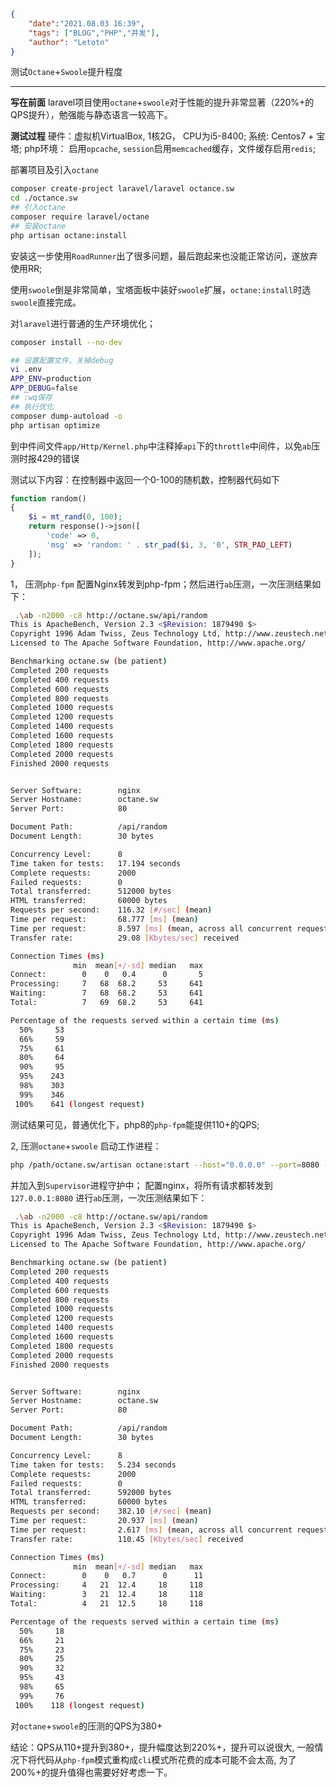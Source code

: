 ```json
{
    "date":"2021.08.03 16:39",
    "tags": ["BLOG","PHP","并发"],
    "author": "Letotn"
}
```


测试`Octane`+`Swoole`提升程度

---

**写在前面**
laravel项目使用`octane`+`swoole`对于性能的提升非常显著（220%+的QPS提升），勉强能与静态语言一较高下。

**测试过程**
硬件：虚拟机VirtualBox, 1核2G， CPU为i5-8400;
系统: Centos7 + 宝塔;
php环境： 启用`opcache`,  `session`启用`memcached`缓存，文件缓存启用`redis`;

部署项目及引入`octane`
```bash
composer create-project laravel/laravel octance.sw
cd ./octance.sw
## 引入octane
composer require laravel/octane
## 安装octane
php artisan octane:install
```
安装这一步使用`RoadRunner`出了很多问题，最后跑起来也没能正常访问，遂放弃使用RR; 

使用`swoole`倒是非常简单，宝塔面板中装好`swoole`扩展，`octane:install`时选`swoole`直接完成。

对`laravel`进行普通的生产环境优化；
```bash
composer install --no-dev

## 设置配置文件，关掉debug
vi .env
APP_ENV=production
APP_DEBUG=false
## :wq保存
## 执行优化
composer dump-autoload -o
php artisan optimize
```

到中件间文件`app/Http/Kernel.php`中注释掉`api`下的`throttle`中间件，以免`ab`压测时报429的错误

测试以下内容：在控制器中返回一个0-100的随机数，控制器代码如下
```php
function random()
{
	$i = mt_rand(0, 100);
	return response()->json([
		'code' => 0,
		'msg' => 'random: ' . str_pad($i, 3, '0', STR_PAD_LEFT)
	]);
}

```
1， 压测`php-fpm`
配置Nginx转发到php-fpm；然后进行`ab`压测，一次压测结果如下：
```bash
 .\ab -n2000 -c8 http://octane.sw/api/random
This is ApacheBench, Version 2.3 <$Revision: 1879490 $>
Copyright 1996 Adam Twiss, Zeus Technology Ltd, http://www.zeustech.net/
Licensed to The Apache Software Foundation, http://www.apache.org/

Benchmarking octane.sw (be patient)
Completed 200 requests
Completed 400 requests
Completed 600 requests
Completed 800 requests
Completed 1000 requests
Completed 1200 requests
Completed 1400 requests
Completed 1600 requests
Completed 1800 requests
Completed 2000 requests
Finished 2000 requests


Server Software:        nginx
Server Hostname:        octane.sw
Server Port:            80

Document Path:          /api/random
Document Length:        30 bytes

Concurrency Level:      8
Time taken for tests:   17.194 seconds
Complete requests:      2000
Failed requests:        0
Total transferred:      512000 bytes
HTML transferred:       60000 bytes
Requests per second:    116.32 [#/sec] (mean)
Time per request:       68.777 [ms] (mean)
Time per request:       8.597 [ms] (mean, across all concurrent requests)
Transfer rate:          29.08 [Kbytes/sec] received

Connection Times (ms)
              min  mean[+/-sd] median   max
Connect:        0    0   0.4      0       5
Processing:     7   68  68.2     53     641
Waiting:        7   68  68.2     53     641
Total:          7   69  68.2     53     641

Percentage of the requests served within a certain time (ms)
  50%     53
  66%     59
  75%     61
  80%     64
  90%     95
  95%    243
  98%    303
  99%    346
 100%    641 (longest request)
```
测试结果可见，普通优化下，php8的`php-fpm`能提供110+的QPS; 

2, 压测`octane`+`swoole`
启动工作进程：
```bash
php /path/octane.sw/artisan octane:start --host="0.0.0.0" --port=8080 --workers=4 --max-requests=10000 --task-workers=10
```
并加入到`Supervisor`进程守护中；
配置nginx，将所有请求都转发到`127.0.0.1:8080`
进行`ab`压测，一次压测结果如下：
```bash
 .\ab -n2000 -c8 http://octane.sw/api/random
This is ApacheBench, Version 2.3 <$Revision: 1879490 $>
Copyright 1996 Adam Twiss, Zeus Technology Ltd, http://www.zeustech.net/
Licensed to The Apache Software Foundation, http://www.apache.org/

Benchmarking octane.sw (be patient)
Completed 200 requests
Completed 400 requests
Completed 600 requests
Completed 800 requests
Completed 1000 requests
Completed 1200 requests
Completed 1400 requests
Completed 1600 requests
Completed 1800 requests
Completed 2000 requests
Finished 2000 requests


Server Software:        nginx
Server Hostname:        octane.sw
Server Port:            80

Document Path:          /api/random
Document Length:        30 bytes

Concurrency Level:      8
Time taken for tests:   5.234 seconds
Complete requests:      2000
Failed requests:        0
Total transferred:      592000 bytes
HTML transferred:       60000 bytes
Requests per second:    382.10 [#/sec] (mean)
Time per request:       20.937 [ms] (mean)
Time per request:       2.617 [ms] (mean, across all concurrent requests)
Transfer rate:          110.45 [Kbytes/sec] received

Connection Times (ms)
              min  mean[+/-sd] median   max
Connect:        0    0   0.7      0      11
Processing:     4   21  12.4     18     118
Waiting:        3   21  12.4     18     118
Total:          4   21  12.5     18     118

Percentage of the requests served within a certain time (ms)
  50%     18
  66%     21
  75%     23
  80%     25
  90%     32
  95%     43
  98%     65
  99%     76
 100%    118 (longest request)
```
 对`octane`+`swoole`的压测的QPS为380+
 
结论：QPS从110+提升到380+，提升幅度达到220%+，提升可以说很大, 一般情况下将代码从`php-fpm`模式重构成`cli`模式所花费的成本可能不会太高, 为了200%+的提升值得也需要好好考虑一下。
